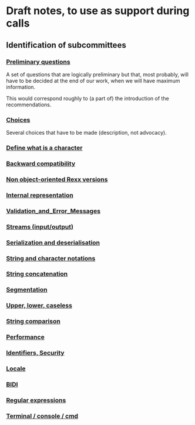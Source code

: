 # Draft notes, to use as support during calls

## Identification of subcommittees

### [Preliminary questions](0150_Preliminary_questions.md)

A set of questions that are logically preliminary but that, most probably, will have to be decided at the end of our work, when we will have maximum information.

This would correspond roughly to (a part of) the introduction of the recommendations.

### [Choices](0215_Choices.md)

Several choices that have to be made (description, not advocacy).

### [Define what is a character](0275_Define_what_is_a_character.md)

### [Backward compatibility](0300_Backward_compatibility.md)

### [Non object-oriented Rexx versions](0350_Non_oo_Rexx_versions.md)

### [Internal representation](0400_Internal_representation.md)

### [Validation_and_Error_Messages](0450_Validation_and_Error_Messages.md)

### [Streams (input/output)](0462_Streams_input_output.md)

### [Serialization and deserialisation](0475_Serialization_and_deserialization.md)

### [String and character notations](0500_String_and_character_notations.md)

### [String concatenation](0525_String_concatenation.md)

### [Segmentation](0550_Segmentation.md)

### [Upper, lower, caseless](0575_Upper_lower_caseless.md)

### [String comparison](0600_String_comparison.md)

### [Performance](0625_Performance.md)

### [Identifiers, Security](0650_Identifiers_security.md)

### [Locale](0675_Locale.md)

### [BIDI](0700_BIDI.md)

### [Regular expressions](0725_Regular_expressions.md)

### [Terminal / console / cmd](0750_Terminal_console_CMD.md)
